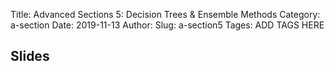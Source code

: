 Title: Advanced Sections 5: Decision Trees & Ensemble Methods
Category: a-section
Date: 2019-11-13
Author: 
Slug: a-section5
Tages: ADD TAGS HERE


## Slides